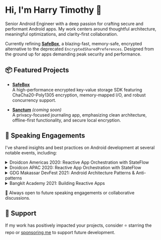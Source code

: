 # Hi, I'm Harry Timothy 👋

Senior Android Engineer with a deep passion for crafting secure and performant Android apps. My work centers around thoughtful architecture, meaningful optimizations, and clarity-first collaboration.

Currently refining [**SafeBox**](https://github.com/harrytmthy/safebox), a blazing-fast, memory-safe, encrypted alternative to the deprecated `EncryptedSharedPreferences`. Designed from the ground up for apps demanding peak security and performance.

## 📦 Featured Projects

- **[SafeBox](https://github.com/harrytmthy/safebox)**  
  A high-performance encrypted key-value storage SDK featuring ChaCha20-Poly1305 encryption, memory-mapped I/O, and robust concurrency support.

- **[Sanctum](https://github.com/harrytmthy/sanctum)** *(coming soon)*  
  A privacy-focused journaling app, emphasizing clean architecture, offline-first functionality, and secure local encryption.

## 🎤 Speaking Engagements

I've shared insights and best practices on Android development at several notable events, including:

<details>
  <summary>Droidcon Americas 2020: Reactive App Orchestration with StateFlow</summary>
  <br/>
  <img src="assets/droidcon-americas.png" alt="Droidcon Americas" width="400"/>
</details>

<details>
  <summary>Droidcon APAC 2020: Reactive App Orchestration with StateFlow</summary>
  <br/>
  <img src="assets/droidcon-apac.png" alt="Droidcon APAC" width="400"/>
</details>

<details>
  <summary>GDG Makassar DevFest 2021: Android Architecture Patterns & Anti-patterns</summary>
  <br/>
  <img src="assets/devfest-2021.png" alt="DevFest 2021" width="600"/>
</details>

<details>
  <summary>Bangkit Academy 2021: Building Reactive Apps</summary>
  <br/>
  <img src="assets/bangkit.png" alt="Bangkit" width="600"/>
</details>

💬 Always open to future speaking engagements or collaborative discussions.

## 🤝 Support

If my work has positively impacted your projects, consider ⭐️ starring the repo or [sponsoring me](https://github.com/sponsors/harrytmthy) to support future development.
